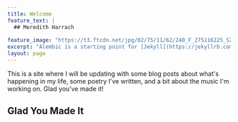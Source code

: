 ```yaml
---
title: Welcome
feature_text: |
  ## Meredith Harrach
  
feature_image: "https://t3.ftcdn.net/jpg/02/75/11/62/240_F_275116225_S2XrhT1A0cNUIFtUHouAfX4MMg0cKnfd.jpg"
excerpt: "Alembic is a starting point for [Jekyll](https://jekyllrb.com/) projects. Rather than starting from scratch, this boilerplate is designed to get the ball rolling immediately. Install it, configure it, tweak it, push it."
layout: page
---
```


This is a site where I will be updating with some blog posts about what's happening in my life, some poetry I've written, and a bit about the music I'm working on. Glad you've made it!

## Glad You Made It
